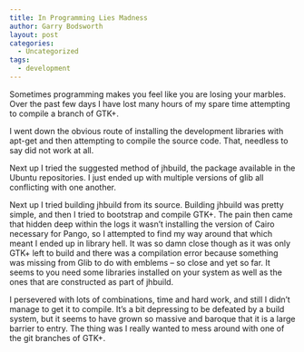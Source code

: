 ```yaml
---
title: In Programming Lies Madness
author: Garry Bodsworth
layout: post
categories:
  - Uncategorized
tags:
  - development
---
```

Sometimes programming makes you feel like you are losing your marbles. Over the past few days I have lost many hours of my spare time attempting to compile a branch of GTK+.

I went down the obvious route of installing the development libraries with apt-get and then attempting to compile the source code. That, needless to say did not work at all.

Next up I tried the suggested method of jhbuild, the package available in the Ubuntu repositories. I just ended up with multiple versions of glib all conflicting with one another.

Next up I tried building jhbuild from its source. Building jhbuild was pretty simple, and then I tried to bootstrap and compile GTK+. The pain then came that hidden deep within the logs it wasn&#8217;t installing the version of Cairo necessary for Pango, so I attempted to find my way around that which meant I ended up in library hell. It was so damn close though as it was only GTK+ left to build and there was a compilation error because something was missing from Glib to do with emblems &#8211; so close and yet so far. It seems to you need some libraries installed on your system as well as the ones that are constructed as part of jhbuild.

I persevered with lots of combinations, time and hard work, and still I didn&#8217;t manage to get it to compile. It&#8217;s a bit depressing to be defeated by a build system, but it seems to have grown so massive and baroque that it is a large barrier to entry. The thing was I really wanted to mess around with one of the git branches of GTK+.